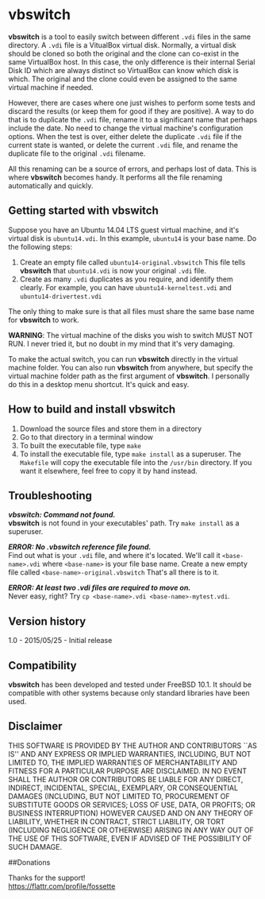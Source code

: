 # vbswitch

**vbswitch** is a tool to easily switch between different `.vdi` files
in the same directory.  A `.vdi` file is a VitualBox virtual disk.
Normally, a virtual disk should be cloned so both the original and
the clone can co-exist in the same VirtualBox host.  In this case,
the only difference is their internal Serial Disk ID which are
always distinct so VirtualBox can know which disk is which.  The
original and the clone could even be assigned to the same virtual
machine if needed.

However, there are cases where one just wishes to perform some tests
and discard the results (or keep them for good if they are positive).
A way to do that is to duplicate the `.vdi` file, rename it to a
significant name that perhaps include the date.  No need to change
the virtual machine's configuration options.  When the test is over,
either delete the duplicate `.vdi` file if the current state is wanted,
or delete the current `.vdi` file, and rename the duplicate file to the
original `.vdi` filename.

All this renaming can be a source of errors, and perhaps lost of data.
This is where **vbswitch** becomes handy.  It performs all the file
renaming automatically and quickly.

## Getting started with vbswitch

Suppose you have an Ubuntu 14.04 LTS guest virtual machine, and it's
virtual disk is `ubuntu14.vdi`.  In this example,  `ubuntu14` is your
base name.  Do the following steps:

1. Create an empty file called `ubuntu14-original.vbswitch`  This file tells **vbswitch** that `ubuntu14.vdi` is now your original `.vdi` file.
2. Create as many `.vdi` duplicates as you require, and identify them clearly.  For example, you can have `ubuntu14-kerneltest.vdi` and `ubuntu14-drivertest.vdi`

The only thing to make sure is that all files must share the same
base name for **vbswitch** to work.

**WARNING**: The virtual machine of the disks you wish to switch
MUST NOT RUN.  I never tried it, but no doubt in my mind that it's
very damaging.

To make the actual switch, you can run **vbswitch** directly in the
virtual machine folder.  You can also run **vbswitch** from anywhere,
but specify the virtual machine folder path as the first argument
of **vbswitch**.  I personally do this in a desktop menu shortcut.
It's quick and easy.

## How to build and install vbswitch

1. Download the source files and store them in a directory
2. Go to that directory in a terminal window
3. To built the executable file, type `make`
4. To install the executable file, type `make install` as a superuser.  The `Makefile` will copy the executable file into the `/usr/bin` directory.  If you want it elsewhere, feel free to copy it by hand instead.

## Troubleshooting

_**vbswitch: Command not found.**_  
**vbswitch** is not found in your executables' path.  Try `make install`
as a superuser.

_**ERROR: No .vbswitch reference file found.**_  
Find out what is your `.vdi` file, and where it's located.  We'll
call it `<base-name>.vdi` where `<base-name>` is your file base name.
Create a new empty file called `<base-name>-original.vbswitch`
That's all there is to it.

_**ERROR: At least two .vdi files are required to move on.**_  
Never easy, right?  Try `cp <base-name>.vdi <base-name>-mytest.vdi`.

## Version history

1.0 - 2015/05/25 - Initial release

## Compatibility

**vbswitch** has been developed and tested under FreeBSD 10.1.
It should be compatible with other systems because only standard
libraries have been used.

## Disclaimer

THIS SOFTWARE IS PROVIDED BY THE AUTHOR AND CONTRIBUTORS ``AS IS''
AND ANY EXPRESS OR IMPLIED WARRANTIES, INCLUDING, BUT NOT LIMITED TO,
THE IMPLIED WARRANTIES OF MERCHANTABILITY AND FITNESS FOR A PARTICULAR
PURPOSE ARE DISCLAIMED. IN NO EVENT SHALL THE AUTHOR OR CONTRIBUTORS
BE LIABLE FOR ANY DIRECT, INDIRECT, INCIDENTAL, SPECIAL, EXEMPLARY,
OR CONSEQUENTIAL DAMAGES (INCLUDING, BUT NOT LIMITED TO, PROCUREMENT
OF SUBSTITUTE GOODS OR SERVICES; LOSS OF USE, DATA, OR PROFITS; OR
BUSINESS INTERRUPTION) HOWEVER CAUSED AND ON ANY THEORY OF LIABILITY,
WHETHER IN CONTRACT, STRICT LIABILITY, OR TORT (INCLUDING NEGLIGENCE
OR OTHERWISE) ARISING IN ANY WAY OUT OF THE USE OF THIS SOFTWARE,
EVEN IF ADVISED OF THE POSSIBILITY OF SUCH DAMAGE.

##Donations

Thanks for the support!  
https://flattr.com/profile/fossette
